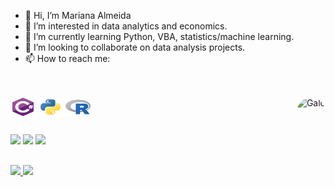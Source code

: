 - 👋 Hi, I’m Mariana Almeida
- 👀 I’m interested in data analytics and economics.
- 🌱 I’m currently learning Python, VBA, statistics/machine learning. 
- 💞️ I’m looking to collaborate on data analysis projects.
- 📫 How to reach me: 

<div style="display: inline_block"><br>
<!---
MarianaGAlmeida/MarianaGAlmeida is a ✨ special ✨ repository because its `README.md` (this file) appears on your GitHub profile.
You can click the Preview link to take a look at your changes.
--->
<div style="display: inline_block"><br>
  <img align="center" alt="Csharp" height="30" width="40" src="https://raw.githubusercontent.com/devicons/devicon/master/icons/csharp/csharp-original.svg">
  <img align="center" alt="Python" height="30" width="40" src="https://raw.githubusercontent.com/devicons/devicon/master/icons/python/python-original.svg">
  <img align="center" alt="R" height="30" width="40" src="https://raw.githubusercontent.com/devicons/devicon/master/icons/r/r-original.svg">
    <img align="right" alt="Galo" height="150" style="border-radius:50px;" src="https://especiais.g1.globo.com/fantastico/pegue-aqui-o-seu-gif-natalino/cavalinho-do-Atletico-mg.gif?_ga=2.97993631.1048049450.1636139236-1190723983.1630682849">
</div>


</div>
  
  ##
 
<div> 

<div> 
  <a href="https://instagram.com/mariana.al.3114" target="_blank"><img src="https://img.shields.io/badge/-Instagram-%23E4405F?style=for-the-badge&logo=instagram&logoColor=white" target="_blank"></a>
  <a href = "mailto:marianamgda@gmail.com"><img src="https://img.shields.io/badge/-Gmail-%23333?style=for-the-badge&logo=gmail&logoColor=white" target="_blank"></a>
  <a href="https://www.linkedin.com/in/mariana-almeida-sp" target="_blank"><img src="https://img.shields.io/badge/-LinkedIn-%230077B5?style=for-the-badge&logo=linkedin&logoColor=white" target="_blank"></a> 
 
</div>
  
  ##
 ##
 
<div> 
  
<div>
  <a href="https://github.com/MarianaGAlmeida">
  <img height="180em" src="https://github-readme-stats.vercel.app/api?username=MarianaGAlmeida&show_icons=true&theme=dracula&include_all_commits=true&count_private=true"/>
  <img height="180em" src="https://github-readme-stats.vercel.app/api/top-langs/?username=MarianaGAlmeida&layout=compact&langs_count=7&theme=dracula"/>
</div>
</div>
  

  
